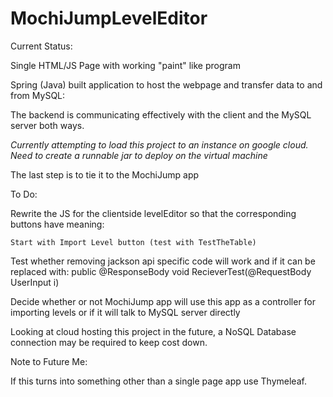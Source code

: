# MochiJumpLevelEditor

Current Status:

Single HTML/JS Page with working "paint" like program

Spring (Java) built application to host the webpage and transfer data to and from MySQL:

The backend is communicating effectively with the client and the MySQL server both ways.

*Currently attempting to load this project to an instance on google cloud. Need to create a runnable jar to deploy on the virtual machine*

The last step is to tie it to the MochiJump app

To Do:

Rewrite the JS for the clientside levelEditor so that the corresponding buttons have meaning:

	Start with Import Level button (test with TestTheTable)

Test whether removing jackson api specific code will work and if it can be replaced with:
	public @ResponseBody void RecieverTest(@RequestBody UserInput i)

Decide whether or not MochiJump app will use this app as a controller for importing levels or if it will talk to MySQL server directly

Looking at cloud hosting this project in the future, a NoSQL Database connection may be required to keep cost down.

Note to Future Me:

If this turns into something other than a single page app use Thymeleaf.
